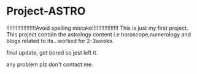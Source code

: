 # Project-ASTRO
!!!!!!!!!!!!!!!!!!!Avoid spelling mistake!!!!!!!!!!!!!!!!!
This is just my first project.
This project contain the astrology content i.e horoscope,numerology and blogs related to its..
worked for 2-3weeks.

final update,   get bored so jest left it.


any problem plz don't contact me.
